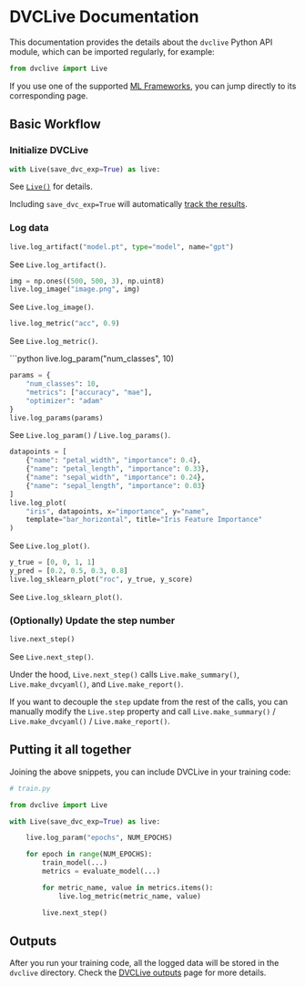 # DVCLive Documentation

This documentation provides the details about the `dvclive` Python API module,
which can be imported regularly, for example:

```py
from dvclive import Live
```

<admon type="tip">

If you use one of the supported [ML Frameworks](/doc/dvclive/ml-frameworks), you
can jump directly to its corresponding page.

</admon>

## Basic Workflow

### Initialize DVCLive

```python
with Live(save_dvc_exp=True) as live:
```

See [`Live()`](/doc/dvclive/live) for details.

<admon type="info">

Including `save_dvc_exp=True` will automatically
[track the results](/doc/dvclive/how-it-works#track-the-results).

</admon>

### Log data

<toggle>
<tab title="Artifacts">

```python
live.log_artifact("model.pt", type="model", name="gpt")
```

See `Live.log_artifact()`.

</tab>
<tab title="Images">

```python
img = np.ones((500, 500, 3), np.uint8)
live.log_image("image.png", img)
```

See `Live.log_image()`.

</tab>
<tab title="Metrics">

```python
live.log_metric("acc", 0.9)
```

See `Live.log_metric()`. </tab> <tab title="Parameters">

</tab>
<tab title="Parameters">
```python
live.log_param("num_classes", 10)

```python
params = {
    "num_classes": 10,
    "metrics": ["accuracy", "mae"],
    "optimizer": "adam"
}
live.log_params(params)
```

See `Live.log_param()` / `Live.log_params()`.

</tab>
<tab title="Plots">

```python
datapoints = [
    {"name": "petal_width", "importance": 0.4},
    {"name": "petal_length", "importance": 0.33},
    {"name": "sepal_width", "importance": 0.24},
    {"name": "sepal_length", "importance": 0.03}
]
live.log_plot(
    "iris", datapoints, x="importance", y="name",
    template="bar_horizontal", title="Iris Feature Importance"
)
```

See `Live.log_plot()`.

</tab>
<tab title="SKLearn Plots">

```python
y_true = [0, 0, 1, 1]
y_pred = [0.2, 0.5, 0.3, 0.8]
live.log_sklearn_plot("roc", y_true, y_score)
```

See `Live.log_sklearn_plot()`.

</tab>
</toggle>

### (Optionally) Update the step number

```python
live.next_step()
```

See `Live.next_step()`.

Under the hood, `Live.next_step()` calls `Live.make_summary()`,
`Live.make_dvcyaml()`, and `Live.make_report()`.

If you want to decouple the `step` update from the rest of the calls, you can
manually modify the `Live.step` property and call `Live.make_summary()` /
`Live.make_dvcyaml()` / `Live.make_report()`.

## Putting it all together

Joining the above snippets, you can include DVCLive in your training code:

```python
# train.py

from dvclive import Live

with Live(save_dvc_exp=True) as live:

    live.log_param("epochs", NUM_EPOCHS)

    for epoch in range(NUM_EPOCHS):
        train_model(...)
        metrics = evaluate_model(...)

        for metric_name, value in metrics.items():
            live.log_metric(metric_name, value)

        live.next_step()
```

## Outputs

After you run your training code, all the logged data will be stored in the
`dvclive` directory. Check the [DVCLive outputs](/doc/dvclive/how-it-works) page
for more details.
